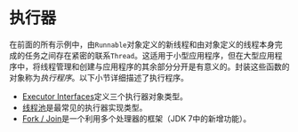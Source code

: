 # 执行器

在前面的所有示例中，由`Runnable`对象定义的新线程和由对象定义的线程本身完成的任务之间存在紧密的联系`Thread`。这适用于小型应用程序，但在大型应用程序中，将线程管理和创建与应用程序的其余部分分开是有意义的。封装这些函数的对象称为*执行程序*。以下小节详细描述了执行程序。

- [Executor Interfaces](exinter.html)定义三个执行器对象类型。
- [线程池](pools.html)是最常见的执行器实现类型。
- [Fork / Join](forkjoin.html)是一个利用多个处理器的框架（JDK 7中的新增功能）。